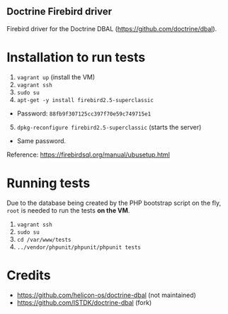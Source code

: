 Doctrine Firebird driver
---------------------------

Firebird driver for the Doctrine DBAL (https://github.com/doctrine/dbal).

# Installation to run tests

1. `vagrant up` (install the VM)
2. `vagrant ssh`
3. `sudo su`
4. `apt-get -y install firebird2.5-superclassic`
 - Password: `88fb9f307125cc397f70e59c749715e1`
5. `dpkg-reconfigure firebird2.5-superclassic` (starts the server)
 - Same password.

Reference: https://firebirdsql.org/manual/ubusetup.html

# Running tests

Due to the database being created by the PHP bootstrap script on the fly, `root` is needed to run the tests **on the VM**.

1. `vagrant ssh`
2. `sudo su`
3. `cd /var/www/tests`
4. `../vendor/phpunit/phpunit/phpunit tests`

# Credits

- https://github.com/helicon-os/doctrine-dbal (not maintained)
- https://github.com/ISTDK/doctrine-dbal (fork)
